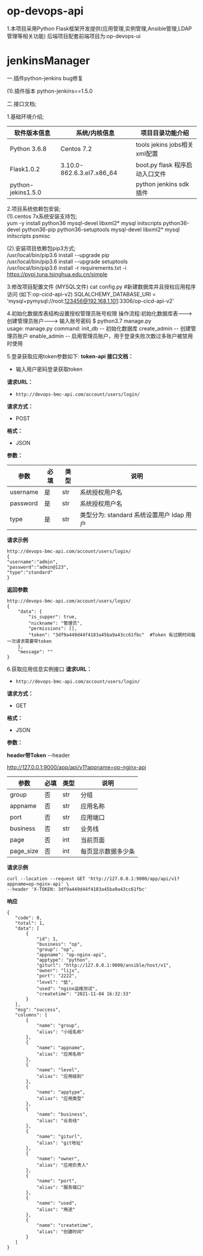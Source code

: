 # op-devops-api
1.本项目采用Python Flask框架开发提供(应用管理,实例管理,Ansible管理,LDAP管理等相关功能) 后端项目配套前端项目为:op-devops-ui



# jenkinsManager
一.插件python-jenkins bug修复

(1).插件版本 python-jenkins==1.5.0
               
二.接口文档;

1.基础环境介绍;

   软件版本信息  |系统/内核信息 |项目目录功能介绍
  -|-|-
  Python 3.6.8     |Centos 7.2 | tools jekins jobs相关xml配置
  Flask1.0.2    |3.10.0-862.6.3.el7.x86_64  |boot.py flask 程序启动入口文件
  python-jekins1.5.0   |           | python jenkins sdk 插件


2.项目系统依赖包安装;  
   (1).centos 7x系统安装支持包;  
   yum -y install python36 mysql-devel libxml2* mysql initscripts python36-devel python36-pip python36-setuptools mysql-devel libxml2*      mysql initscripts psmisc  
 
   (2).安装项目依赖包pip3方式;  
   /usr/local/bin/pip3.6 install --upgrade pip  
   /usr/local/bin/pip3.6 install --upgrade setuptools  
   /usr/local/bin/pip3.6 install -r requirements.txt -i https://pypi.tuna.tsinghua.edu.cn/simple

3.修改项目配置文件 (MYSQL文件)
  cat config.py #新建数据库并且授权应用程序访问 (如下:op-cicd-api-v2)
  SQLALCHEMY_DATABASE_URI = 'mysql+pymysql://root:123456@192.168.1.101:3306/op-cicd-api-v2'
  
4.初始化数据库表结构设置授权管理员账号权限 操作流程:初始化数据库表---> 创建管理员账户---> 输入账号密码
$ python3.7 manage.py  
usage: manage.py <command>
command:
    	init_db
		-- 初始化数据库
	create_admin
		-- 创建管理员账户
	enable_admin
		-- 启用管理员账户，用于登录失败次数过多账户被禁用时使用

5.登录获取应用token参数如下:
 **token-api 接口文档：** 

- 输入用户密码登录获取token

**请求URL：** 
- ` http://devops-bmc-api.com/account/users/login/ `
  
**请求方式：**
- POST  

**格式：**  
- JSON  

**参数：** 

|参数   |必填   |类型   |说明   |
| ------------  | ------------ | ------------ | ------------ |
| username    |是   |str   |系统授权用户名
| password    |是   |str    |系统授权用户名
| type        |是   |str    |类型分为: standard 系统设置用户 ldap 用户

 **请求示例**
 ```
 http://devops-bmc-api.com/account/users/login/
 {
"username":"admin",
"password":"admin@123",
"type":"standard"
}
 ```
**返回参数**
```
http://devops-bmc-api.com/account/users/login/
{
    "data": {
        "is_supper": true,
        "nickname": "管理员",
        "permissions": [],
        "token": "3df9a449d44f4183a45ba9a43cc61fbc"  #Token 有过期时间每一次请求需要带token
    },
    "message": ""
}
```

6.获取应用信息实例接口
**请求URL：** 
- ` http://devops-bmc-api.com/account/users/login/ `
  
**请求方式：**
- GET  

**格式：**  
- JSON  

**参数：** 

**header带Token**
--header 


http://127.0.0.1:9000/app/api/v1?appname=op-nginx-api

|参数   |必填   |类型   |说明   |
| ------------  | ------------ | ------------ | ------------ |
| group         |否   |str    |分组
| appname       |否   |str    |应用名称
| port          |否   |str    |应用端口
| business      |否   |str    |业务线
| page          |否   |int    |当前页面
| page_size     |否   |int    |每页显示数据多少条


 **请求示例**
 ```
curl --location --request GET 'http://127.0.0.1:9000/app/api/v1?appname=op-nginx-api' \
--header 'X-TOKEN: 3df9a449d44f4183a45ba9a43cc61fbc'

```
 **响应**
 ```
 {
    "code": 0,
    "total": 1,
    "data": [
        {
            "id": 1,
            "business": "op",
            "group": "op",
            "appname": "op-nginx-api",
            "apptype": "python",
            "giturl": "http://127.0.0.1:9000/ansible/host/v1",
            "owner": "lijx",
            "port": "2222",
            "level": "低",
            "used": "nginx运维测试",
            "createtime": "2021-11-04 16:32:33"
        }
    ],
    "msg": "success",
    "columns": [
        {
            "name": "group",
            "alias": "小组名称"
        },
        {
            "name": "appname",
            "alias": "应用名称"
        },
        {
            "name": "level",
            "alias": "应用级别"
        },
        {
            "name": "apptype",
            "alias": "应用类型"
        },
        {
            "name": "business",
            "alias": "业务线"
        },
        {
            "name": "giturl",
            "alias": "git地址"
        },
        {
            "name": "owner",
            "alias": "应用负责人"
        },
        {
            "name": "port",
            "alias": "服务端口"
        },
        {
            "name": "used",
            "alias": "用途"
        },
        {
            "name": "createtime",
            "alias": "创建时间"
        }
    ]
}
 ```



 
  
 




